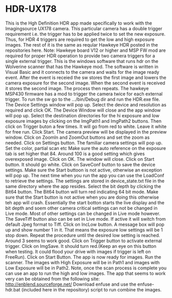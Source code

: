 # HDR-UX178
This is the Hgh Definition HDR app made specifically to work with the Imagingsource UX178 camera. This particular camera has a double trigger requirement i.e. the trigger has to be applied twice to set the new exposure. Thus, for HDR 4 triggers are required to get the low and high exposure images. The rest of it is the same as reqular Hawkeye HDR posted in the repositories here.
Note: Hawkeye board V12 or higher and MSP FW mod are required for proper HDR operation to provide two camera triggers for a single external trigger. This is the windows software that runs hdr on the Wolverine scanner that has the Hawkeye mod. The software is written in Visual Basic and it connects to the camera and waits for the image ready event. After the event is receied the sw stores the first image and lowers the camera exposure for the second image. When the second event is received it stores the second image. The process then repeats. The hawkeye MSP430 firmware has a mod to trigger the camera twice for each external trigger. To run the sw go to the .../bin/Debug dir and run the HDR.exe file. The Device Settings window will pop up. Select the device and resolution as required and click OK. The Device Window will close and the app window will pop up. Select the destination directories for the hi exposure and low exposure images by clicking on the ImgPath1 and ImgPath2 buttons. Then click on Trigger buton a few times. It will go from red to white. Leave it white for free run. Click Start. The camera preview will be displayed in the preview window. Click on ZoomIn and ZoomOut buttons and set the zoom as needed. Click on Settings button. The familiar camera settings will pop up. Set the color, partial scan etc Make sure the auto reference on the exposure tab is set higher that 84. Around 100 is a good setting which gives overexposed image. Click on OK. The window will close. Click on Start button. It should go white. Click on SaveConf button to save the device settings. Make sure the Start buttoon is not active, otherwise an exception will pop up. The next time when you run the app you can use the LoadConf to retrieve the settings. The settings are stored in device_state.txt file in the same directory where the app resides. Select the bit depth by clicking the Bit64 button. The Bit64 button will turn red indicating 64 bit mode. Make sure that the Start button is not active when you are doing this otherwise teh app will crash. Essentially the start botton starts the live display and the bit depth and soem other camera critical settings can not be changed in Live mode. Most of other settings can be changed in Live mode however. The SaveTiff button also can be set in Live mode. If active it will switch from default Jpeg format to Tiff. Click on IncLow button. A message box will pop up and show number 1 in it. That means the exposure low settings will be 1 stop down. Repeat the procedure until the desired low setting is reached. Around 3 seems to work good. Click on Trigger button to activate external trigger. Click on ImgSave. It should turn red.(Keep an eye on this button when testing. It could flood your drive with images if trigger is left on FreeRun). Click on Start Button. The app is now ready for images. Run the scanner. The images with High Exposure will be in Path1 and images with Low Exposure will be in Path2. Note, once the scan process is complete you can use an app to run the high and low images. The app that seems to work very can be obtained from the following site: http://enblend.sourceforge.net/ Download enfuse and use the enfuse-hdr.bat (included here in the repository) script to run combine the images.
